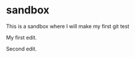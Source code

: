 sandbox
=======

This is a sandbox where I will make my first git test

My first edit. 

Second edit. 
